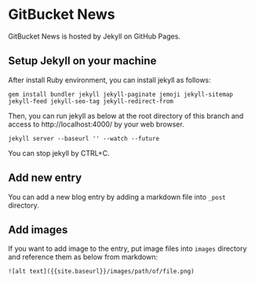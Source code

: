 GitBucket News
========

GitBucket News is hosted by Jekyll on GitHub Pages.

## Setup Jekyll on your machine

After install Ruby environment, you can install jekyll as follows:

```
gem install bundler jekyll jekyll-paginate jemoji jekyll-sitemap jekyll-feed jekyll-seo-tag jekyll-redirect-from
```

Then, you can run jekyll as below at the root directory of this branch and access to http://localhost:4000/ by your web browser.

```
jekyll server --baseurl '' --watch --future
```

You can stop jekyll by CTRL+C.

## Add new entry

You can add a new blog entry by adding a markdown file into `_post` directory.

## Add images

If you want to add image to the entry, put image files into `images` directory and reference them as below from markdown:

```
![alt text]({{site.baseurl}}/images/path/of/file.png)
```
